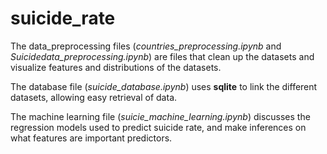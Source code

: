 # suicide_rate
The data_preprocessing files (*countries_preprocessing.ipynb* and *Suicidedata_preprocessing.ipynb*) are files that clean up the datasets and visualize features and distributions of the datasets. 

The database file (*suicide_database.ipynb*) uses **sqlite** to link the different datasets, allowing easy retrieval of data.

The machine learning file (*suicie_machine_learning.ipynb*) discusses the regression models used to predict suicide rate, and make inferences on what features are important predictors.
